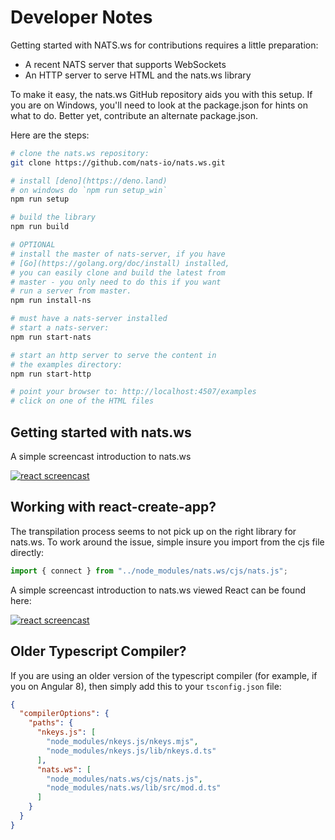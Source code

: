 # Developer Notes

Getting started with NATS.ws for contributions requires a little preparation:

- A recent NATS server that supports WebSockets
- An HTTP server to serve HTML and the nats.ws library

To make it easy, the nats.ws GitHub repository aids you with this setup. If you
are on Windows, you'll need to look at the package.json for hints on what to do.
Better yet, contribute an alternate package.json.

Here are the steps:

```bash
# clone the nats.ws repository:
git clone https://github.com/nats-io/nats.ws.git

# install [deno](https://deno.land)
# on windows do `npm run setup_win`
npm run setup

# build the library
npm run build

# OPTIONAL
# install the master of nats-server, if you have 
# [Go](https://golang.org/doc/install) installed,
# you can easily clone and build the latest from
# master - you only need to do this if you want
# run a server from master.
npm run install-ns

# must have a nats-server installed
# start a nats-server:
npm run start-nats

# start an http server to serve the content in
# the examples directory:
npm run start-http

# point your browser to: http://localhost:4507/examples
# click on one of the HTML files
```

## Getting started with nats.ws

A simple screencast introduction to nats.ws

[![react screencast](https://img.youtube.com/vi/EBVu2iEtHA4/0.jpg)](https://www.youtube.com/watch?v=EBVu2iEtHA4)

## Working with react-create-app?

The transpilation process seems to not pick up on the right library for nats.ws.
To work around the issue, simple insure you import from the cjs file directly:

```javascript
import { connect } from "../node_modules/nats.ws/cjs/nats.js";
```

A simple screencast introduction to nats.ws viewed React can be found here:

[![react screencast](https://img.youtube.com/vi/Wilbabm00no/0.jpg)](https://www.youtube.com/watch?v=Wilbabm00no)

## Older Typescript Compiler?

If you are using an older version of the typescript compiler (for example, if
you on Angular 8), then simply add this to your `tsconfig.json` file:

```json
{
  "compilerOptions": {
    "paths": {
      "nkeys.js": [
        "node_modules/nkeys.js/nkeys.mjs",
        "node_modules/nkeys.js/lib/nkeys.d.ts"
      ],
      "nats.ws": [
        "node_modules/nats.ws/cjs/nats.js",
        "node_modules/nats.ws/lib/src/mod.d.ts"
      ]
    }
  }
}
```
